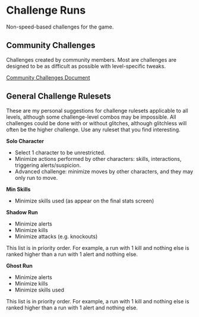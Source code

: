 # Challenge Runs
Non-speed-based challenges for the game.

## Community Challenges
Challenges created by community members. Most are challenges are designed to be as difficult as possible with level-specific tweaks.

[Community Challenges Document](https://docs.google.com/spreadsheets/d/1CW9EemfntFd3M95c1n314tJyAb3wx8BUo210GM6Wk7Q/edit?usp=sharing)


## General Challenge Rulesets
These are my personal suggestions for challenge rulesets applicable to all levels, although some challenge-level combos may be impossible. All challenges could be done with or without glitches, although glitchless will often be the higher challenge. Use any ruleset that you find interesting.

**Solo Character**
* Select 1 character to be unrestricted.
* Minimize actions performed by other characters: skills, interactions, triggering alerts/suspicion.
* Advanced challenge: minimize moves by other characters, and they may only run to move.


**Min Skills**
* Minimize skills used (as appear on the final stats screen)


**Shadow Run** 
* Minimize alerts 
* Minimize kills
* Minimize attacks (e.g. knockouts)

This list is in priority order. For example, a run with 1 kill and nothing else is ranked higher than a run with 1 alert and nothing else.


**Ghost Run**
* Minimize alerts
* Minimize kills
* Minimize skills used

This list is in priority order. For example, a run with 1 kill and nothing else is ranked higher than a run with 1 alert and nothing else.

